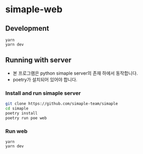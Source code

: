 # simaple-web

## Development

```
yarn
yarn dev
```

## Running with server

- 본 프로그램은 python simaple server의 존재 하에서 동작합니다.
- poetry가 설치되어 있어야 합니다.

### Install and run simaple server

```bash
git clone https://github.com/simaple-team/simaple
cd simaple
poetry install
poetry run poe web
```

### Run web
```
yarn
yarn dev
```

